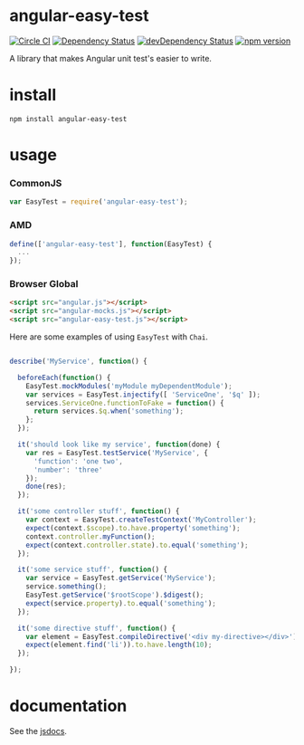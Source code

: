 # angular-easy-test

[![Circle CI](https://circleci.com/gh/EventMobi/angular-easy-test.svg?style=svg)](https://circleci.com/gh/EventMobi/angular-easy-test)
[![Dependency Status](https://david-dm.org/EventMobi/angular-easy-test.svg)](https://david-dm.org/EventMobi/angular-easy-test)
[![devDependency Status](https://david-dm.org/EventMobi/angular-easy-test/dev-status.svg)](https://david-dm.org/EventMobi/angular-easy-test#info=devDependencies)
[![npm version](http://img.shields.io/npm/v/angular-easy-test.svg)](https://www.npmjs.com/package/angular-easy-test)

A library that makes Angular unit test's easier to write.

# install

```shell
npm install angular-easy-test
```

# usage

### CommonJS

```js
var EasyTest = require('angular-easy-test');
```

### AMD

```js
define(['angular-easy-test'], function(EasyTest) {
  ...
});
```

### Browser Global

```html
<script src="angular.js"></script>
<script src="angular-mocks.js"></script>
<script src="angular-easy-test.js"></script>
```

Here are some examples of using `EasyTest` with `Chai`.

```js

describe('MyService', function() {

  beforeEach(function() {
    EasyTest.mockModules('myModule myDependentModule');
    var services = EasyTest.injectify([ 'ServiceOne', '$q' ]);
    services.ServiceOne.functionToFake = function() {
      return services.$q.when('something');
    };
  });

  it('should look like my service', function(done) {
    var res = EasyTest.testService('MyService', {
      'function': 'one two',
      'number': 'three'
    });
    done(res);
  });

  it('some controller stuff', function() {
    var context = EasyTest.createTestContext('MyController');
    expect(context.$scope).to.have.property('something');
    context.controller.myFunction();
    expect(context.controller.state).to.equal('something');
  });

  it('some service stuff', function() {
    var service = EasyTest.getService('MyService');
    service.something();
    EasyTest.getService('$rootScope').$digest();
    expect(service.property).to.equal('something');
  });

  it('some directive stuff', function() {
    var element = EasyTest.compileDirective('<div my-directive></div>');
    expect(element.find('li')).to.have.length(10);
  });

});
```

# documentation

See the [jsdocs](http://eventmobi.github.io/angular-easy-test).
